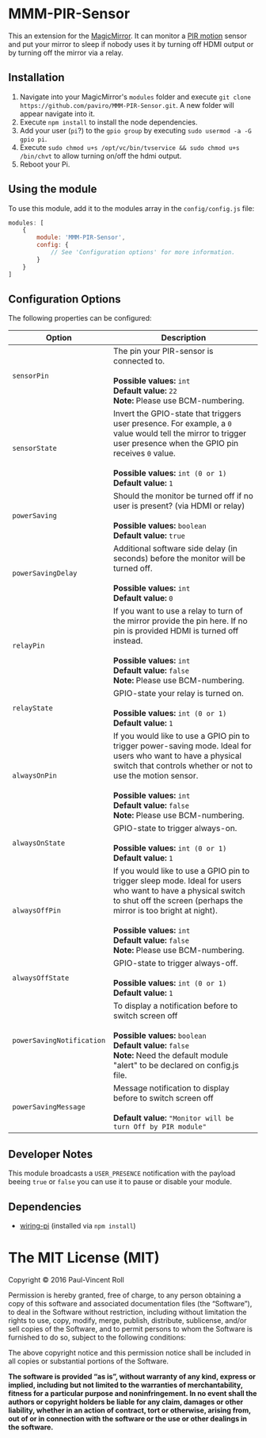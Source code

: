 # MMM-PIR-Sensor
This an extension for the [MagicMirror](https://github.com/MichMich/MagicMirror). It can monitor a [PIR motion](http://www.amazon.com/2013newestseller-HC-SR501-Pyroelectric-Infrared-Detector/dp/B00FDPO9B8) sensor and put your mirror to sleep if nobody uses it by turning off HDMI output or by turning off the mirror via a relay.

## Installation
1. Navigate into your MagicMirror's `modules` folder and execute `git clone https://github.com/paviro/MMM-PIR-Sensor.git`. A new folder will appear navigate into it.
2. Execute `npm install` to install the node dependencies.
3. Add your user (`pi`?) to the `gpio group` by executing `sudo usermod -a -G gpio pi`.
4. Execute `sudo chmod u+s /opt/vc/bin/tvservice && sudo chmod u+s /bin/chvt` to allow turning on/off the hdmi output.
5. Reboot your Pi.

## Using the module

To use this module, add it to the modules array in the `config/config.js` file:
````javascript
modules: [
	{
		module: 'MMM-PIR-Sensor',
		config: {
			// See 'Configuration options' for more information.
		}
	}
]
````

## Configuration Options

The following properties can be configured:

<table width="100%">
	<!-- why, markdown... -->
	<thead>
		<tr>
			<th>Option</th>
			<th width="100%">Description</th>
		</tr>
	<thead>
	<tbody>
		<tr>
			<td><code>sensorPin</code></td>
			<td>The pin your PIR-sensor is connected to.<br>
				<br><b>Possible values:</b> <code>int</code>
				<br><b>Default value:</b> <code>22</code>
				<br><b>Note:</b> Please use BCM-numbering.
			</td>
		</tr>
		<tr>
			<td><code>sensorState</code></td>
			<td>Invert the GPIO-state that triggers user presence. For example, a <code>0</code> value would tell the mirror to trigger user presence when the GPIO pin receives <code>0</code> value.<br>
				<br><b>Possible values:</b> <code>int (0 or 1)</code>
				<br><b>Default value:</b> <code>1</code>
			</td>
		</tr>
		<tr>
			<td><code>powerSaving</code></td>
			<td>Should the monitor be turned off if no user is present? (via HDMI or relay)<br>
				<br><b>Possible values:</b> <code>boolean</code>
				<br><b>Default value:</b> <code>true</code>
			</td>
		</tr>
		<tr>
			<td><code>powerSavingDelay</code></td>
			<td>Additional software side delay (in seconds) before the monitor will be turned off.<br>
				<br><b>Possible values:</b> <code>int</code>
				<br><b>Default value:</b> <code>0</code>
			</td>
		</tr>
		<tr>
			<td><code>relayPin</code></td>
			<td>If you want to use a relay to turn of the mirror provide the pin here. If no pin is provided HDMI is turned off instead.<br>
				<br><b>Possible values:</b> <code>int</code>
				<br><b>Default value:</b> <code>false</code>
				<br><b>Note:</b> Please use BCM-numbering.
			</td>
		</tr>
		<tr>
			<td><code>relayState</code></td>
			<td>GPIO-state your relay is turned on.<br>
				<br><b>Possible values:</b> <code>int (0 or 1)</code>
				<br><b>Default value:</b> <code>1</code>
			</td>
		</tr>
		<tr>
			<td><code>alwaysOnPin</code></td>
			<td>If you would like to use a GPIO pin to trigger power-saving mode. Ideal for users who want to have a physical switch that controls whether or not to use the motion sensor.<br>
				<br><b>Possible values:</b> <code>int</code>
				<br><b>Default value:</b> <code>false</code>
				<br><b>Note:</b> Please use BCM-numbering.
			</td>
		</tr>
		<tr>
			<td><code>alwaysOnState</code></td>
			<td>GPIO-state to trigger always-on.<br>
				<br><b>Possible values:</b> <code>int (0 or 1)</code>
				<br><b>Default value:</b> <code>1</code>
			</td>
		</tr>
		<tr>
			<td><code>alwaysOffPin</code></td>
			<td>If you would like to use a GPIO pin to trigger sleep mode. Ideal for users who want to have a physical switch to shut off the screen (perhaps the mirror is too bright at night).<br>
				<br><b>Possible values:</b> <code>int</code>
				<br><b>Default value:</b> <code>false</code>
				<br><b>Note:</b> Please use BCM-numbering.
			</td>
		</tr>
		<tr>
			<td><code>alwaysOffState</code></td>
			<td>GPIO-state to trigger always-off.<br>
				<br><b>Possible values:</b> <code>int (0 or 1)</code>
				<br><b>Default value:</b> <code>1</code>
			</td>
		</tr>
		<tr>
			<td><code>powerSavingNotification</code></td>
			<td>To display a notification before to switch screen off<br>
				<br><b>Possible values:</b> <code>boolean</code>
				<br><b>Default value:</b> <code>false</code>
				<br><b>Note:</b> Need the default module "alert" to be declared on config.js file.
			</td>
		</tr>
		<tr>
			<td><code>powerSavingMessage</code></td>
			<td>Message notification to display before to switch screen off<br>
				<br><b>Default value:</b> <code>"Monitor will be turn Off by PIR module"</code>
			</td>
		</tr>
	</tbody>
</table>

## Developer Notes
This module broadcasts a `USER_PRESENCE` notification with the payload beeing `true` or `false` you can use it to pause or disable your module.

## Dependencies
- [wiring-pi](https://www.npmjs.com/package/wiring-pi) (installed via `npm install`)

The MIT License (MIT)
=====================

Copyright © 2016 Paul-Vincent Roll

Permission is hereby granted, free of charge, to any person
obtaining a copy of this software and associated documentation
files (the “Software”), to deal in the Software without
restriction, including without limitation the rights to use,
copy, modify, merge, publish, distribute, sublicense, and/or sell
copies of the Software, and to permit persons to whom the
Software is furnished to do so, subject to the following
conditions:

The above copyright notice and this permission notice shall be
included in all copies or substantial portions of the Software.

**The software is provided “as is”, without warranty of any kind, express or implied, including but not limited to the warranties of merchantability, fitness for a particular purpose and noninfringement. In no event shall the authors or copyright holders be liable for any claim, damages or other liability, whether in an action of contract, tort or otherwise, arising from, out of or in connection with the software or the use or other dealings in the software.**
